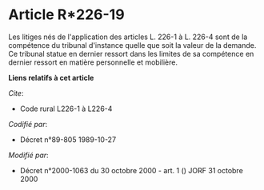 # Article R*226-19

Les litiges nés de l'application des articles L. 226-1 à L. 226-4 sont de la compétence du tribunal d'instance quelle que
soit la valeur de la demande. Ce tribunal statue en dernier ressort dans les limites de sa compétence en dernier ressort en
matière personnelle et mobilière.

**Liens relatifs à cet article**

_Cite_:

  - Code rural L226-1 à L226-4

_Codifié par_:

  - Décret n°89-805 1989-10-27

_Modifié par_:

  - Décret n°2000-1063 du 30 octobre 2000 - art. 1 () JORF 31 octobre 2000
